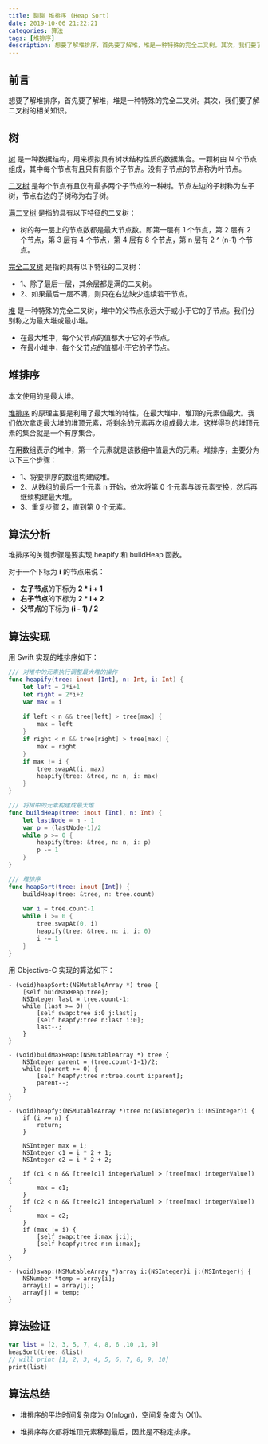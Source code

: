 ```yaml
---
title: 聊聊 堆排序 (Heap Sort)
date: 2019-10-06 21:22:21
categories: 算法
tags: [堆排序]
description: 想要了解堆排序，首先要了解堆，堆是一种特殊的完全二叉树。其次，我们要了解二叉树的相关知识。
---
```



## 前言

想要了解堆排序，首先要了解堆，堆是一种特殊的完全二叉树。其次，我们要了解二叉树的相关知识。

<!-- more -->

## 树

[树](https://zh.wikipedia.org/wiki/%E6%A0%91_(%E6%95%B0%E6%8D%AE%E7%BB%93%E6%9E%84)) 是一种数据结构，用来模拟具有树状结构性质的数据集合。一颗树由 N 个节点组成，其中每个节点有且只有有限个子节点。没有子节点的节点称为叶节点。

[二叉树](https://zh.wikipedia.org/wiki/%E4%BA%8C%E5%8F%89%E6%A0%91) 是每个节点有且仅有最多两个子节点的一种树。节点左边的子树称为左子树，节点右边的子树称为右子树。

[满二叉树](https://zh.wikipedia.org/wiki/%E4%BA%8C%E5%8F%89%E6%A0%91) 是指的具有以下特征的二叉树：

- 树的每一层上的节点数都是最大节点数。即第一层有 1 个节点，第 2 层有 2 个节点，第 3 层有 4 个节点，第 4 层有 8 个节点，第 n 层有 2 ^ (n-1) 个节点。

[完全二叉树](https://zh.wikipedia.org/wiki/%E4%BA%8C%E5%8F%89%E6%A0%91) 是指的具有以下特征的二叉树：

- 1、除了最后一层，其余层都是满的二叉树。
- 2、如果最后一层不满，则只在右边缺少连续若干节点。


[堆](https://zh.wikipedia.org/zh-hans/%E5%A0%86%E7%A9%8D) 是一种特殊的完全二叉树，堆中的父节点永远大于或小于它的子节点。我们分别称之为最大堆或最小堆。

- 在最大堆中，每个父节点的值都大于它的子节点。
- 在最小堆中，每个父节点的值都小于它的子节点。


## 堆排序

本文使用的是最大堆。

[堆排序](https://zh.wikipedia.org/wiki/%E5%A0%86%E6%8E%92%E5%BA%8F) 的原理主要是利用了最大堆的特性，在最大堆中，堆顶的元素值最大。我们依次拿走最大堆的堆顶元素，将剩余的元素再次组成最大堆。这样得到的堆顶元素的集合就是一个有序集合。

在用数组表示的堆中，第一个元素就是该数组中值最大的元素。堆排序，主要分为以下三个步骤：

- 1、将要排序的数组构建成堆。
- 2、从数组的最后一个元素 n 开始，依次将第 0 个元素与该元素交换，然后再继续构建最大堆。
- 3、重复步骤 2，直到第 0 个元素。


## 算法分析

堆排序的关键步骤是要实现 heapify 和 buildHeap 函数。

对于一个下标为 **i** 的节点来说：

- **左子节点**的下标为 **2 * i + 1**
- **右子节点**的下标为 **2 * i + 2**
- **父节点**的下标为 **(i - 1) / 2**

## 算法实现

用 Swift 实现的堆排序如下：

```swift
/// 对堆中的元素执行调整最大堆的操作
func heapify(tree: inout [Int], n: Int, i: Int) {
    let left = 2*i+1
    let right = 2*i+2
    var max = i
    
    if left < n && tree[left] > tree[max] {
        max = left
    }
    if right < n && tree[right] > tree[max] {
        max = right
    }
    if max != i {
        tree.swapAt(i, max)
        heapify(tree: &tree, n: n, i: max)
    }
}

/// 将树中的元素构建成最大堆
func buildHeap(tree: inout [Int], n: Int) {
    let lastNode = n - 1
    var p = (lastNode-1)/2
    while p >= 0 {
        heapify(tree: &tree, n: n, i: p)
        p -= 1
    }
}

/// 堆排序
func heapSort(tree: inout [Int]) {
    buildHeap(tree: &tree, n: tree.count)
    
    var i = tree.count-1
    while i >= 0 {
        tree.swapAt(0, i)
        heapify(tree: &tree, n: i, i: 0)
        i -= 1
    }
}
```

用 Objective-C 实现的算法如下：

```objc
- (void)heapSort:(NSMutableArray *) tree {
    [self buidMaxHeap:tree];
    NSInteger last = tree.count-1;
    while (last >= 0) {
        [self swap:tree i:0 j:last];
        [self heapfy:tree n:last i:0];
        last--;
    }
}

- (void)buidMaxHeap:(NSMutableArray *) tree {
    NSInteger parent = (tree.count-1-1)/2;
    while (parent >= 0) {
        [self heapfy:tree n:tree.count i:parent];
        parent--;
    }
}

- (void)heapfy:(NSMutableArray *)tree n:(NSInteger)n i:(NSInteger)i {
    if (i >= n) {
        return;
    }
    
    NSInteger max = i;
    NSInteger c1 = i * 2 + 1;
    NSInteger c2 = i * 2 + 2;
    
    if (c1 < n && [tree[c1] integerValue] > [tree[max] integerValue]) {
        max = c1;
    }
    if (c2 < n && [tree[c2] integerValue] > [tree[max] integerValue]) {
        max = c2;
    }
    if (max != i) {
        [self swap:tree i:max j:i];
        [self heapfy:tree n:n i:max];
    }
}

- (void)swap:(NSMutableArray *)array i:(NSInteger)i j:(NSInteger)j {
    NSNumber *temp = array[i];
    array[i] = array[j];
    array[j] = temp;
}
```

## 算法验证

```swift
var list = [2, 3, 5, 7, 4, 8, 6 ,10 ,1, 9]
heapSort(tree: &list)
// will print [1, 2, 3, 4, 5, 6, 7, 8, 9, 10]
print(list)
```

## 算法总结

- 堆排序的平均时间复杂度为 O(nlogn)，空间复杂度为 O(1)。

- 堆排序每次都将堆顶元素移到最后，因此是不稳定排序。